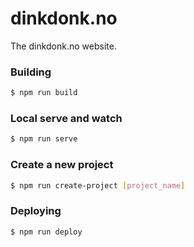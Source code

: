 dinkdonk.no
===========

The dinkdonk.no website.

### Building

```bash
$ npm run build
```

### Local serve and watch

```bash
$ npm run serve
```

### Create a new project

```bash
$ npm run create-project [project_name]
```

### Deploying

```bash
$ npm run deploy
```
